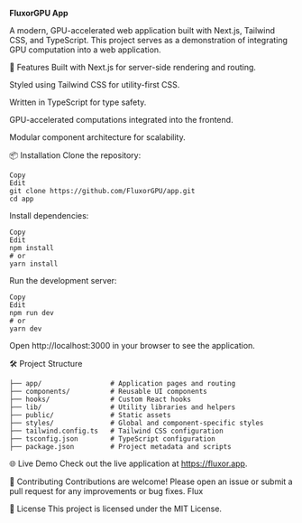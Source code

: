 **FluxorGPU App**

A modern, GPU-accelerated web application built with Next.js, Tailwind CSS, and TypeScript. This project serves as a demonstration of integrating GPU computation into a web application.

🚀 Features
Built with Next.js for server-side rendering and routing.

Styled using Tailwind CSS for utility-first CSS.

Written in TypeScript for type safety.

GPU-accelerated computations integrated into the frontend.

Modular component architecture for scalability.

📦 Installation
Clone the repository:

```
Copy
Edit
git clone https://github.com/FluxorGPU/app.git
cd app
```
Install dependencies:

```
Copy
Edit
npm install
# or
yarn install
```
Run the development server:

```
Copy
Edit
npm run dev
# or
yarn dev
```
Open http://localhost:3000 in your browser to see the application.

🛠️ Project Structure
```
├── app/                 # Application pages and routing
├── components/          # Reusable UI components
├── hooks/               # Custom React hooks
├── lib/                 # Utility libraries and helpers
├── public/              # Static assets
├── styles/              # Global and component-specific styles
├── tailwind.config.ts   # Tailwind CSS configuration
├── tsconfig.json        # TypeScript configuration
├── package.json         # Project metadata and scripts
```
🌐 Live Demo
Check out the live application at https://fluxor.app.

🤝 Contributing
Contributions are welcome! Please open an issue or submit a pull request for any improvements or bug fixes.
Flux

📄 License
This project is licensed under the MIT License.
